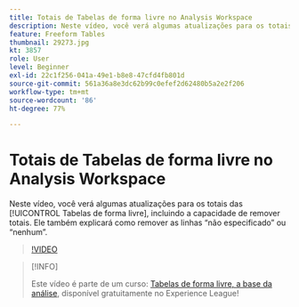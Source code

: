 ```yaml
---
title: Totais de Tabelas de forma livre no Analysis Workspace
description: Neste vídeo, você verá algumas atualizações para os totais das Tabelas de forma livre, incluindo a capacidade de remover totais.
feature: Freeform Tables
thumbnail: 29273.jpg
kt: 3857
role: User
level: Beginner
exl-id: 22c1f256-041a-49e1-b8e8-47cfd4fb801d
source-git-commit: 561a36a8e3dc62b99c0efef2d62480b5a2e2f206
workflow-type: tm+mt
source-wordcount: '86'
ht-degree: 77%

---
```


# Totais de Tabelas de forma livre no Analysis Workspace

Neste vídeo, você verá algumas atualizações para os totais das [!UICONTROL Tabelas de forma livre], incluindo a capacidade de remover totais. Ele também explicará como remover as linhas “não especificado” ou “nenhum”.

>[!VIDEO](https://video.tv.adobe.com/v/29273/?quality=12)

>[!INFO]
>
> Este vídeo é parte de um curso: [Tabelas de forma livre, a base da análise](https://experienceleague.adobe.com/?recommended=Analytics-U-1-2020.3), disponível gratuitamente no Experience League!
